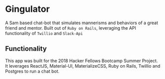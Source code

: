 # Gingulator
A Sam based chat-bot that simulates mannerisms and behaviors of a great friend and mentor. Built out of `Ruby on Rails`, leveraging the API functionality of `Twillio` and `Slack-Api`

## Functionality
This app was built for the 2018 Hacker Fellows Bootcamp Summer Project. It leverages ReactJS, Material-UI, MaterializeCSS, Ruby on Rails, Twillio and Postgres to run a chat bot. 
